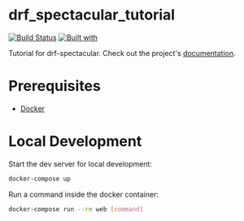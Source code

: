 # drf_spectacular_tutorial

[![Build Status](https://travis-ci.org/vbmendes/drf_spectacular_tutorial.svg?branch=master)](https://travis-ci.org/vbmendes/drf_spectacular_tutorial)
[![Built with](https://img.shields.io/badge/Built_with-Cookiecutter_Django_Rest-F7B633.svg)](https://github.com/agconti/cookiecutter-django-rest)

Tutorial for drf-spectacular. Check out the project's [documentation](http://vbmendes.github.io/drf_spectacular_tutorial/).

# Prerequisites

- [Docker](https://docs.docker.com/docker-for-mac/install/)  

# Local Development

Start the dev server for local development:
```bash
docker-compose up
```

Run a command inside the docker container:

```bash
docker-compose run --rm web [command]
```
